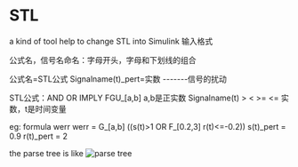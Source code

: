 # STL
a kind of tool help to change STL into Simulink
输入格式

公式名，信号名命名：字母开头，字母和下划线的组合

公式名=STL公式
Signalname(t)_pert=实数    -------信号的扰动

STL公式：AND OR IMPLY FGU_[a,b] a,b是正实数
Signalname(t) > < >= <= 实数，t是时间变量

eg: formula werr
werr = G_[a,b] ((s(t)>1 OR F_[0.2,3] r(t)<=-0.2))
s(t)_pert = 0.9
r(t)_pert = 2

the parse tree is like
![parse tree](https://github.com/wangyao2221/STL/blob/main/tree.png)
